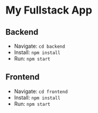 # My Fullstack App

## Backend
- Navigate: `cd backend`
- Install: `npm install`
- Run: `npm start`

## Frontend
- Navigate: `cd frontend`
- Install: `npm install`
- Run: `npm start`


